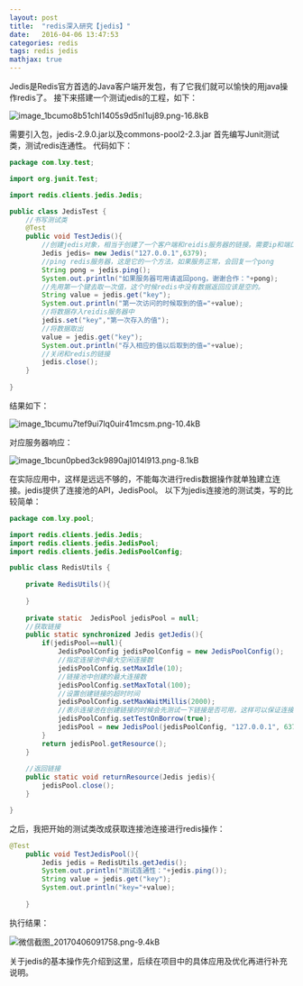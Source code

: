 ```yaml
---
layout: post
title:  "redis深入研究【jedis】"
date:   2016-04-06 13:47:53
categories: redis
tags: redis jedis
mathjax: true
---
```


Jedis是Redis官方首选的Java客户端开发包，有了它我们就可以愉快的用java操作redis了。
接下来搭建一个测试jedis的工程，如下：  

![image_1bcumo8b51chl1405s9d5nl1uj89.png-16.8kB][1]


需要引入包，jedis-2.9.0.jar以及commons-pool2-2.3.jar
首先编写Junit测试类，测试redis连通性。
代码如下：
```java
package com.lxy.test;

import org.junit.Test;

import redis.clients.jedis.Jedis;

public class JedisTest {
    //书写测试类
    @Test
    public void TestJedis(){
        //创建jedis对象，相当于创建了一个客户端和reidis服务器的链接。需要ip和端口号，IP就是安装有redis服务的linux服务器的地址，端口号默认为6379
        Jedis jedis= new Jedis("127.0.0.1",6379);
        //ping redis服务器，这是它的一个方法，如果服务正常，会回复一个pong
        String pong = jedis.ping();
        System.out.println("如果服务器可用请返回pong，谢谢合作："+pong);
        //先用第一个键去取一次值，这个时候redis中没有数据返回应该是空的。
        String value = jedis.get("key");
        System.out.println("第一次访问的时候取到的值="+value);
        //将数据存入reidis服务器中
        jedis.set("key","第一次存入的值");
        //将数据取出
        value = jedis.get("key");
        System.out.println("存入相应的值以后取到的值="+value);
        //关闭和redis的链接
        jedis.close();
    }
    
}
```
结果如下：  

![image_1bcumu7tef9ui7lq0uir41mcsm.png-10.4kB][2]


对应服务器响应：  

![image_1bcun0pbed3ck9890ajl014l913.png-8.1kB][3]


在实际应用中，这样是远远不够的，不能每次进行redis数据操作就单独建立连接。jedis提供了连接池的API，JedisPool。
以下为jedis连接池的测试类，写的比较简单：
```java
package com.lxy.pool;

import redis.clients.jedis.Jedis;
import redis.clients.jedis.JedisPool;
import redis.clients.jedis.JedisPoolConfig;

public class RedisUtils {
    
    private RedisUtils(){
    
    }
    
    private static  JedisPool jedisPool = null;
    //获取链接
    public static synchronized Jedis getJedis(){
        if(jedisPool==null){
            JedisPoolConfig jedisPoolConfig = new JedisPoolConfig();
            //指定连接池中最大空闲连接数
            jedisPoolConfig.setMaxIdle(10);
            //链接池中创建的最大连接数
            jedisPoolConfig.setMaxTotal(100);
            //设置创建链接的超时时间
            jedisPoolConfig.setMaxWaitMillis(2000);
            //表示连接池在创建链接的时候会先测试一下链接是否可用，这样可以保证连接池中的链接都可用的。
            jedisPoolConfig.setTestOnBorrow(true);
            jedisPool = new JedisPool(jedisPoolConfig, "127.0.0.1", 6379);
        }
        return jedisPool.getResource();
    }
    
    //返回链接
    public static void returnResource(Jedis jedis){
        jedisPool.close();
    }

}
```
之后，我把开始的测试类改成获取连接池连接进行redis操作：
```java
@Test
    public void TestJedisPool(){
    	Jedis jedis = RedisUtils.getJedis();
    	System.out.println("测试连通性："+jedis.ping());
    	String value = jedis.get("key");
    	System.out.println("key="+value);
    	
    }
```
执行结果：  

![微信截图_20170406091758.png-9.4kB][4]

关于jedis的基本操作先介绍到这里，后续在项目中的具体应用及优化再进行补充说明。


  [1]: http://static.zybuluo.com/coldxiangyu/zhmdcwnc3lthm0br6chxyq5j/image_1bcumo8b51chl1405s9d5nl1uj89.png
  [2]: http://static.zybuluo.com/coldxiangyu/akmm8febtfw0b8slt2o4m0ey/image_1bcumu7tef9ui7lq0uir41mcsm.png
  [3]: http://static.zybuluo.com/coldxiangyu/3nabdpwqp8xkw4w8bkzso31b/image_1bcun0pbed3ck9890ajl014l913.png
  [4]: http://static.zybuluo.com/coldxiangyu/4g237yq29vuj8561r30zzpt6/%E5%BE%AE%E4%BF%A1%E6%88%AA%E5%9B%BE_20170406091758.png

